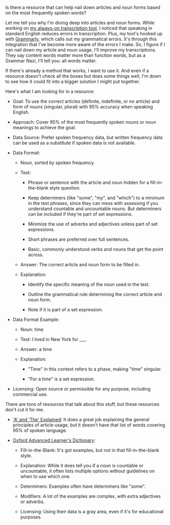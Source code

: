 Is there a resource that can help nail down articles and noun forms based on the most frequently spoken words?

Let me tell you why I'm diving deep into articles and noun forms. While working on [my always-on transcription tool](https://github.com/8ta4/say), I noticed that speaking in standard English reduces errors in transcription. Plus, my tool's hooked up with [Grammarly](https://www.grammarly.com), which calls out my grammatical errors. It's through this integration that I've become more aware of the errors I make. So, I figure if I can nail down my article and noun usage, I'll improve my transcriptions. They say content words matter more than function words, but as a Grammar Nazi, I'll tell you: all words matter.

If there's already a method that works, I want to use it. And even if a resource doesn't check all the boxes but does some things well, I'm down to see how it could fit into a bigger solution I might put together.

Here's what I am looking for in a resource:

- Goal: To use the correct articles (definite, indefinite, or no article) and form of nouns (singular, plural) with 95% accuracy when speaking English.

- Approach: Cover 95% of the most frequently spoken nouns or noun meanings to achieve the goal.

- Data Source: Prefer spoken frequency data, but written frequency data can be used as a substitute if spoken data is not available.

- Data Format:

  - Noun, sorted by spoken frequency.

  - Test:

    - Phrase or sentence with the article and noun hidden for a fill-in-the-blank style question.

    - Keep determiners (like "some", "my", and "which") to a minimum in the test phrases, since they can mess with assessing if you understand countable and uncountable nouns. But determiners can be included if they're part of set expressions.

    - Minimize the use of adverbs and adjectives unless part of set expressions.

    - Short phrases are preferred over full sentences.

    - Basic, commonly understood verbs and nouns that get the point across.

  - Answer: The correct article and noun form to be filled in.

  - Explanation:

    - Identify the specific meaning of the noun used in the test.

    - Outline the grammatical rule determining the correct article and noun form.

    - Note if it is part of a set expression.

- Data Format Example:

  - Noun: time

  - Test: I lived in New York for ___.

  - Answer: a time

  - Explanation:

    - "Time" in this context refers to a phase, making "time" singular.

    - "For a time" is a set expression.

- Licensing: Open source or permissible for any purpose, including commercial use.

There are tons of resources that talk about this stuff, but these resources don't cut it for me.

- ['A' and 'The' Explained](https://www.goodreads.com/en/book/show/21237488): It does a great job explaining the general principles of article usage, but it doesn't have that list of words covering 95% of spoken language.

- [Oxford Advanced Learner's Dictionary](https://www.oxfordlearnersdictionaries.com):

  - Fill-in-the-Blank: It's got examples, but not in that fill-in-the-blank style.

  - Explanation: While it does tell you if a noun is countable or uncountable, it often lists multiple options without guidelines on when to use which one.

  - Determiners: Examples often have determiners like "some".

  - Modifiers: A lot of the examples are complex, with extra adjectives or adverbs.

  - Licensing: Using their data is a gray area, even if it's for educational purposes.
